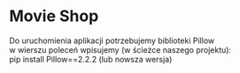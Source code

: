 # Movie Shop

Do uruchomienia aplikacji potrzebujemy biblioteki Pillow <br /> 
w wierszu poleceń wpisujemy (w ścieżce naszego projektu): <br /> 
pip install Pillow==2.2.2 (lub nowsza wersja) <br /> 
